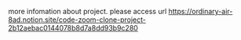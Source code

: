  more infomation about project. please access url https://ordinary-air-8ad.notion.site/code-zoom-clone-project-2b12aebac0144078b8d7a8dd93b9c280
